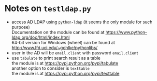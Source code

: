 # Notes on `testldap.py`

* access AD LDAP using `python-ldap` (it seems the only module for such purpose)  
Documentation on the module can be found at https://www.python-ldap.org/doc/html/index.html  
64-bit version for Windows (wheel) can be found at http://www.lfd.uci.edu/~gohlke/pythonlibs/
* user in the AD will be `email.client` with password `email.client`
* use `tabulate` to print search result as a table  
the module is at https://pypi.python.org/pypi/tabulate  
another option to consider is `texttable`  
the module is at https://pypi.python.org/pypi/texttable